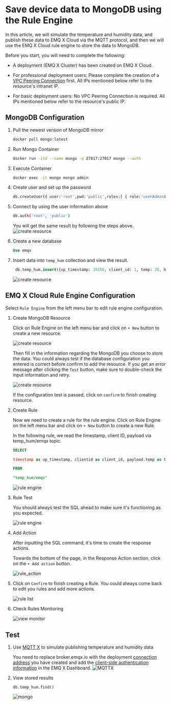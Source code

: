 # Save device data to MongoDB using the Rule Engine

In this article, we will simulate the temperature and humidity
data, and publish these data to EMQ X Cloud via the MQTT protocol, and then we will use the EMQ X Cloud
rule engine to store the data to MongoDB.

Before you start, you will need to complete the following:

* A deployment (EMQ X Cluster) has been created on EMQ X Cloud.

* For professional deployment users: Please complete the creation of a [VPC Peering Connection](../deployments/vpc_peering.md) first. All IPs mentioned below refer to the resource's intranet IP.

* For basic deployment users: No VPC Peering Connection is required. All IPs mentioned below refer to the resource's public IP.

## MongoDB Configuration

1. Pull the newest version of MongoDB mirror
   
   ```bash
   docker pull mongo:latest
   ```

2. Run Mongo Container
   
    ```bash
    docker run -itd --name mongo -p 27017:27017 mongo --auth
   ```

3. Execute Container
   
    ```bash
    docker exec -it mongo mongo admin
   ```

4. Create user and set up the password
   
    ```bash
    db.createUser({ user:'root',pwd:'public',roles:[ { role:'userAdminAnyDatabase', db: 'admin'},"readWriteAnyDatabase"]});
   ```

5. Connect by using the user information above 
   
   ```bash
   db.auth('root', 'public')
   ```
   
    You will get the same result by following the steps above.
   ![create resource](./_assets/mongo_auth.png)
    
6. Create a new database
   
   ```sql
   Use emqx
   ```

7. Insert data into `temp_hum` collection and view the result.
   
    ```sql
     db.temp_hum.insert({up_timestamp: 34256, client_id: 1, temp: 20, hum: 33})
   ```
   ![create resource](./_assets/mongodb_view.png)

## EMQ X Cloud Rule Engine Configuration

Select `Rule Engine` from the left menu bar to edit rule engine configuration.

1. Create MongoDB Resource

   Click on Rule Engine on the left menu bar and
   click on `+ New` button to create a new resource.

   ![create resource](./_assets/psql1.png)

   Then fill in the information regarding the MongoDB
   you choose to store the data. You could always test if the database configuration you entered is correct before confirm to add the resource. If you get an error message after
   clicking the `Test` button, make sure to double-check the input information
   and retry.

   ![create resource](./_assets/mongo_create_resource.png)

   If the configuration test is passed, click on `confirm` to finish creating resource.

2. Create Rule

   Now we need to create a rule for the rule engine.
   Click on Rule Engine on the left menu bar and
   click on `+ New` button to create a new Rule.

   In the following rule, we read the timestamp,
   client ID, payload via temp_hum/emqx topic.

   ```sql
   SELECT 
   
   timestamp as up_timestamp, clientid as client_id, payload.temp as temp, payload.hum as hum  
   
   FROM  
   
   "temp_hum/emqx"  
   ```

   ![rule engine](./_assets/psql_rule1.png)

3. Rule Test

   You should always test the SQL ahead to make sure it's functioning
   as you expected.
   
   ![rule engine](./_assets/psql_test_rule.png)



4. Add Action

   After inputting the SQL command, it's time to create the response actions.

   Towards the bottom of the page, in the Response Action section,
   click on the `+ Add action` button.

   ![rule_action](./_assets/mongo_add_action.png)

5. Click on `Confirm` to finish creating a Rule. You could always come back to edit you rules and add more actions.
   
   ![rule list](./_assets/mongo_rule.png)


6. Check Rules Monitoring
   
   ![view monitor](./_assets/mongo_monitor.png)


## Test

1. Use [MQTT X](https://mqttx.app/) to simulate publishing temperature and humidity data

   You need to replace broker.emqx.io with the deployment [connection address](../deployments/view_deployment.md) you have created and add the [client-side authentication information](../deployments/auth.md) in the EMQ X Dashboard.
   ![MQTTX](./_assets/mongo_connect.png)

2. View stored results
   
      ```
     db.temp_hum.find()
      ```
   ![mongo](./_assets/mongo_result.png)
